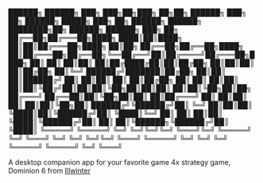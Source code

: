 <!-- language: lang-none -->

██████╗  ██████╗ ███╗   ███╗██╗███╗   ██╗██╗ ██████╗ ███╗   ██╗       ██████╗  █████╗ ███╗   ██╗ ██████╗ ██████╗ ████████╗██╗ ██████╗ ██████╗ ███╗   ██╗
██╔══██╗██╔═══██╗████╗ ████║██║████╗  ██║██║██╔═══██╗████╗  ██║██╗    ██╔══██╗██╔══██╗████╗  ██║██╔═══██╗██╔══██╗╚══██╔══╝██║██╔════╝██╔═══██╗████╗  ██║
██║  ██║██║   ██║██╔████╔██║██║██╔██╗ ██║██║██║   ██║██╔██╗ ██║╚═╝    ██████╔╝███████║██╔██╗ ██║██║   ██║██████╔╝   ██║   ██║██║     ██║   ██║██╔██╗ ██║
██║  ██║██║   ██║██║╚██╔╝██║██║██║╚██╗██║██║██║   ██║██║╚██╗██║██╗    ██╔═══╝ ██╔══██║██║╚██╗██║██║   ██║██╔═══╝    ██║   ██║██║     ██║   ██║██║╚██╗██║
██████╔╝╚██████╔╝██║ ╚═╝ ██║██║██║ ╚████║██║╚██████╔╝██║ ╚████║╚═╝    ██║     ██║  ██║██║ ╚████║╚██████╔╝██║        ██║   ██║╚██████╗╚██████╔╝██║ ╚████║
╚═════╝  ╚═════╝ ╚═╝     ╚═╝╚═╝╚═╝  ╚═══╝╚═╝ ╚═════╝ ╚═╝  ╚═══╝       ╚═╝     ╚═╝  ╚═╝╚═╝  ╚═══╝ ╚═════╝ ╚═╝        ╚═╝   ╚═╝ ╚═════╝ ╚═════╝ ╚═╝  ╚═══╝
                                                                                                                                                        

A desktop companion app for your favorite game 4x strategy game, Dominion 6 from [Illwinter](https://www.illwinter.com/dom6/)
